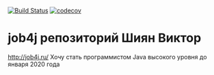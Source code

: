 [![Build Status](https://travis-ci.org/ViktorShiyan/job4j.svg?branch=master)](https://travis-ci.org/ViktorShiyan/job4j)
[![codecov](https://codecov.io/gh/ViktorShiyan/job4j/branch/master/graph/badge.svg)](https://codecov.io/gh/ViktorShiyan/job4j)
# job4j репозиторий Шиян Виктор
http://job4j.ru/
Хочу стать программистом Java высокого уровня до января 2020 года